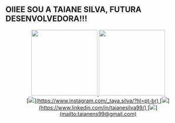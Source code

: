 ## OIIEE SOU A TAIANE SILVA, FUTURA DESENVOLVEDORA!!!
<div align="center">
  <a href="https://github.com/TayaSilvai">
  <img height="180em" src="https://github-readme-stats.vercel.app/api?username=TayaSilva&show_icons=true&theme=dracula&include_all_commits=true&count_private=true"/>
  <img height="180em" src="https://github-readme-stats.vercel.app/api/top-langs/?username=TayaSilva&layout=compact&langs_count=7&theme=dracula"/>
</div>


  <div align="center">
 [<img src = "https://img.shields.io/badge/instagram-%23E4405F.svg?&style=for-the-badge&logo=instagram&logoColor=white">](https://www.instagram.com/_taya.silva/?hl=pt-br) [<img src="https://img.shields.io/badge/linkedin-%230077B5.svg?&style=for-the-badge&logo=linkedin&logoColor=white" />](https://www.linkedin.com/in/taianesilva99/) [<img src="https://img.shields.io/badge/-gmail-2EC866?style=for-the-badge&logo=gmail&logoColor=white" />](mailto:taianens99@gmail.com)
